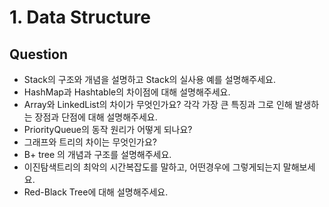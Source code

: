 # 1. Data Structure
## Question
- Stack의 구조와 개념을 설명하고 Stack의 실사용 예를 설명해주세요.
- HashMap과 Hashtable의 차이점에 대해 설명해주세요.
- Array와 LinkedList의 차이가 무엇인가요?
각각 가장 큰 특징과 그로 인해 발생하는 장점과 단점에 대해 설명해주세요.
- PriorityQueue의 동작 원리가 어떻게 되나요?
- 그래프와 트리의 차이는 무엇인가요?
- B+ tree 의 개념과 구조를 설명해주세요.
- 이진탐색트리의 최악의 시간복잡도를 말하고, 어떤경우에 그렇게되는지 말해보세요.
- Red-Black Tree에 대해 설명해주세요.
